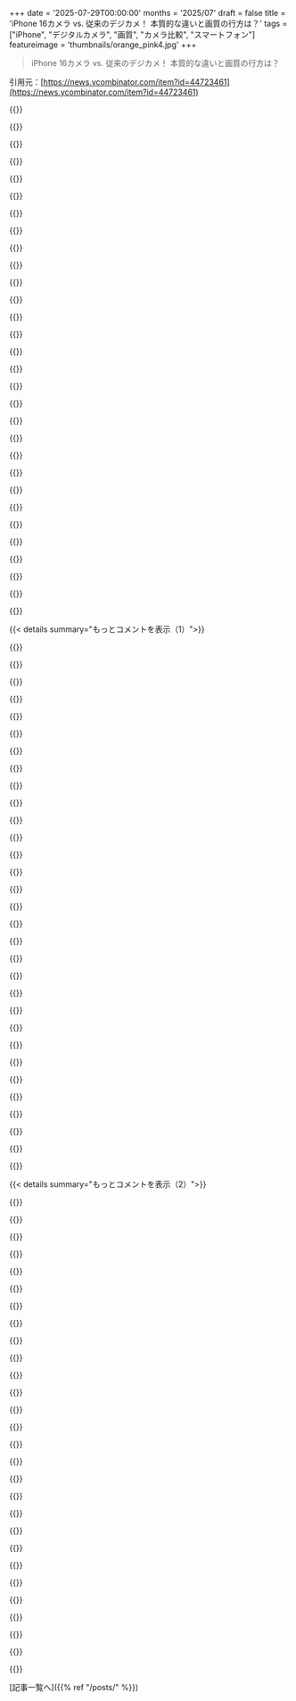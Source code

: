 +++
date = '2025-07-29T00:00:00'
months = '2025/07'
draft = false
title = 'iPhone 16カメラ vs. 従来のデジカメ！ 本質的な違いと画質の行方は？'
tags = ["iPhone", "デジタルカメラ", "画質", "カメラ比較", "スマートフォン"]
featureimage = 'thumbnails/orange_pink4.jpg'
+++

> iPhone 16カメラ vs. 従来のデジカメ！ 本質的な違いと画質の行方は？

引用元：[https://news.ycombinator.com/item?id=44723461](https://news.ycombinator.com/item?id=44723461)




{{<matomeQuote body="この記事は焦点距離や色処理の話が曖昧で、センサーサイズとかノイズ、被写界深度、操作性みたいな本当のカメラの物理的な違いを全然掘り下げてないから、残念な内容だね。" userName="dagmx" createdAt="2025/07/29 14:35:29" color="#ff33a1">}}




{{<matomeQuote body="記事は素晴らしい！特に肌の色の違いがハッキリしてたね。Appleが肌の色を正確に表現できてないってのは、XperiaがDSLRの技術をスマホに持ち込んでるのを見ても分かる通り、Appleにも改善の余地があるってことだよね。Apple信者みたいな偏見はもうやめようよ。" userName="neya" createdAt="2025/07/30 05:15:18" color="#45d325">}}




{{<matomeQuote body="スマホが10mm以下なのに70mmの焦点距離ってマジ？それって実際にはもっと短い焦点距離で撮った画像をトリミングしてそう見せてるだけじゃないの？" userName="SoftTalker" createdAt="2025/07/30 02:22:04" color="">}}




{{<matomeQuote body="俺のコメントはAppleに限った話じゃないし、カラープロファイルについても誤解されてるよ。iPhoneだって、ニュートラルな画像やRAWファイルを出力できるんだから、デフォルトの派手な設定と比較するのは間違ってるって言ってるだけさ。" userName="dagmx" createdAt="2025/07/30 05:24:38" color="#ff5733">}}




{{<matomeQuote body="焦点距離の議論は的外れだよ。普通のカメラは最適な焦点距離を選べるけど、iPhoneは魚眼レンズに固定されてるじゃん。これはスマホの限界を補うためなんだから、公平な比較じゃなくて、従来のカメラがやっぱ優れてるってことを示してるんだろ。" userName="mattwilsonn888" createdAt="2025/07/30 06:23:19" color="#ff5c5c">}}




{{<matomeQuote body="iPhoneじゃない方の写真も、きっとカメラ内でJPEGにしたものだろうから、それもやっぱりRAWじゃなくて、カメラ側の「意図」が反映された画像ってことだよね。" userName="ubercow13" createdAt="2025/07/30 05:57:33" color="">}}




{{<matomeQuote body="FOV換算って話だけど、小さなセンサーだと焦点距離が短くても、フルフレーム換算すると70mm相当になったりするんだよ。APS-Cとかマイクロフォーサーズのレンズでも同じような換算の話があるから、これはよくあることさ。" userName="Espressosaurus" createdAt="2025/07/30 02:46:52" color="#45d325">}}




{{<matomeQuote body="カメラ内でJPEG撮るくらいなら、たぶんスマホの方がよっぽどいい写真が撮れるんじゃないかなって思うくらいだよ。" userName="Ancapistani" createdAt="2025/07/30 06:00:41" color="">}}




{{<matomeQuote body="カメラの物理的な話だけど、センサーが小さければレンズも小さくできるよね。でも、センサーが小さいとノイズが多くてディテールも失われやすいっていう画質の問題は避けられないんだ。小さいレンズの生産がどれくらい大変かは分からないけど、センサーの時点で画質が落ちるなら、良いレンズを入れてもあまり変わらないかもね。" userName="strogonoff" createdAt="2025/07/30 03:13:03" color="#ff5c5c">}}




{{<matomeQuote body="プロ仕様の色調整された画面がないと画質の違いが分からないなら、普通の人は気にしなくていいってことじゃん？" userName="dkga" createdAt="2025/07/30 08:16:34" color="">}}




{{<matomeQuote body="コンピュテーショナルフォトグラフィーのデメリットが考慮されてないね。" userName="lambdasquirrel" createdAt="2025/07/30 02:10:29" color="">}}




{{<matomeQuote body="そんな言い方はないだろ。カメラ内JPEGだってレンズとか露出、シャッター速度、絞りをいじれるし。むしろ、カメラ買ったばっかの人はJPEGで練習してからRAW現像に手出すのがいいんだよ。" userName="shakow" createdAt="2025/07/30 07:25:10" color="#785bff">}}




{{<matomeQuote body="フルフレームレンズがAPS-Cより大きいって話は、画質を視野角だけで見てるからだよ。光量やボケの質は絞り径で決まるから、同じボケならAPS-Cはもっと低いF値が必要になるんだ。レンズの重さやサイズは前玉の大きさが主な要因だけど、広角レンズだと設計が複雑になることもある。DSLRのAFはF5.6が限界だったけど、ミラーレスはF8やF11でもAFできるから小型化が進んでるね。" userName="meatmanek" createdAt="2025/07/30 06:50:48" color="#ff5c5c">}}




{{<matomeQuote body="この記事の比較写真、全然大差ないし、iPhoneの方が良いって人もいるレベルじゃん。5x7インチで印刷しても違いはほとんどないって。スマホカメラは無料で、どうせ買うんだからコスパ最強。フィルム時代は印刷しなきゃ見れなかったのに、今はみんな印刷しないって言うのはおかしいだろ。" userName="dangus" createdAt="2025/07/30 02:21:39" color="#38d3d3">}}




{{<matomeQuote body="その通りなんだけど、分かってる人が少ないのが残念だね。みんな数値ばかり気にして、何がしたいかを見失ってる。例えば、4/3センサーとフルフレームセンサーで同じISOを比較するけど、同じボケを得るなら絞りが違うから、結局露光かISOを調整することになる。そうなると画質の差ってそんなにないんだよ。あと、背景をめちゃくちゃボカしたい人がいるけど、小さいセンサーじゃ難しいのに、もっと大きいカメラは買わないんだよね。" userName="vladvasiliu" createdAt="2025/07/30 11:43:06" color="#785bff">}}




{{<matomeQuote body="どのカメラにも限界はあるよ。DSLRはポケットに入らないけど、それは画質比較には関係ないだろ。あと、焦点距離が違うレンズで画質を比べるのは、DSLRに魚眼レンズつけて『スマホの方が歪みが少ない！』って言うのと同じくらい的外れだよ。" userName="Twisell" createdAt="2025/07/30 06:52:51" color="#ff5733">}}




{{<matomeQuote body="昔のAppleはリアルな写真にこだわってたけど、AndroidはSNS向けに加工が強かった。でもiPhone Xが出てから、Appleも空の色を変えたりシャープネスを強くしたりして、写真がすごく綺麗だけど、なんかフェイクっぽく見えるようになったんだ。" userName="ksec" createdAt="2025/07/30 05:33:37" color="">}}




{{<matomeQuote body="大袈裟じゃなくてさ、90年代の変なCRTで見せても、何も気にしない人って結構いるんだよね。写真の何が悪いのかも分かんないし、何を見ればいいのかも知らない。その反対がプロのカメラマンで、彼らは全部見抜くんだ。" userName="prox" createdAt="2025/07/30 08:27:42" color="">}}




{{<matomeQuote body="「軽蔑的な言い方」ってのは違うと思うな。俺がデジカメ使うのは、写真を撮る体験か、最高の品質を得るため。スマホじゃ無理。それ以外の日常写真はスマホで十分だよ。Darktableで1枚1時間とか、ありえないだろ。Lightroomなら30秒もかからないし、ほとんどトリミングだ。RAWを使わない手はないよ、だってカメラのプロファイルもRAWに入ってるんだから。JPEGばっかり撮ってるなら、趣味じゃないでしょ。ISOとかダイナミックレンジのメリットを捨てるのはもったいないよ。実際、俺も2024年はiPhoneで767枚、デジカメで376枚（イベント除く）撮ってるしね。" userName="Ancapistani" createdAt="2025/07/30 08:11:36" color="#ff33a1">}}




{{<matomeQuote body="筆者の意見には異論があるな。27インチのHPビジネスモニターで、色補正証明書付きのやつだけど、違いはハッキリ分かるよ。俺も趣味で写真撮ってるし。<br>スマホのカメラは見たままを撮るんじゃなくて、ライフスタイルを“盛って”シェアするためのもの。だから企業は小さくてノイズが出やすいセンサーをカバーするために、どんどん複雑な後処理を加え始めたんだ。結果がこの記事の主題みたいな写真さ。自然な肌色が赤みを帯びて強調されたり、シャープだけど平坦で人工的な写真になったりね。<br>プロのカメラも後処理するけど、それは調整できるし、レンズが苦手な部分を補正するもの。でもスマホ、iPhoneも含めて、デフォルトで“ハッピーでSNS映えする”写真を作っちゃう。<br>他の人も言ってたけど、これはセンサーの限界じゃない。Sonyは市場のハイエンドセンサーを供給してるし、Xperiaスマホだってプロ用のカメラパイプラインを持ってるから、見たままを撮れるはずなんだ。<br>俺はiPhoneが好きだけど、じっくり構図を決めて撮りたい時は、Appleの後処理をバイパスできるHalideアプリを使ってるよ。" userName="bayindirh" createdAt="2025/07/30 06:53:11" color="#ff5733">}}




{{<matomeQuote body="スマホでカラー処理ってどうやったら無効にできるんだ？" userName="ksec" createdAt="2025/07/30 05:25:38" color="">}}




{{<matomeQuote body="「スマホのカメラは人生をシェアするため」って言うけど、これって別に新しいことじゃないんだよ。<br>フィルム写真が普及してた頃も、ほとんどの人は自分で現像しなかっただろ？現像所が大衆が家族や友だちに見せたい写真になるように調整してたんだ。今と違うのは、もし誰かが後処理にこだわって自分なりの現実を表現したいと思ったら、暗室を準備するコストや手間なしに簡単にできるようになったことだね。" userName="lonelyasacloud" createdAt="2025/07/30 11:08:07" color="#ff5733">}}




{{<matomeQuote body="プロの写真家が持つ“目”には本当に驚かされるよ。平凡なビルが突然すごく面白く見えるショットとか、色とかアングルとか、とにかくすごい。俺はそこまでのセンスがないんだよね、それなりのアマチュア機材を持っててもさ。<br>でも、そう、多くの人はスマホで適当に撮った写真を見て、肌の色がおかしいとか魚眼っぽいとか気づかないかもしれない。でも、もしプロが撮った写真10枚と素人がスマホで撮った写真10枚を見せられたら、きっと違いに気づくはず。特にプリントしたり、良いモニターで見たりしたらね。<br>スマホで20枚くらいの写真をパラパラ見るだけなら気にならないかもしれないけど、記事が示唆してるように、こういうことって無意識のうちにでも感じ取ってるもんなんだ。" userName="Quarrel" createdAt="2025/07/30 09:18:32" color="#ff5733">}}




{{<matomeQuote body="コンピュテーショナルフォトグラフィー（計算写真）の問題は、普段使いの人にとって“見た目を良くする”ためにソフトウェアを使ってるってことだ。一般ユーザーにはそれがメリットかもしれないけど、写真家にとっては基本的にありえない。だって、予測可能で忠実にシーンを再現できる写真を撮るのが難しくなっちゃうからね。" userName="chongli" createdAt="2025/07/30 03:01:38" color="#ff5c5c">}}




{{<matomeQuote body="iPhone X以降、空の色が変わったりシャープネスがすごくかかったりするようになったよね。俺のカメラで撮った写真も、すごく良く見えるけど、同時にフェイクっぽくも見えたりして。<br>スマホの画像処理はSNSカルチャーに大きく影響されてる。カメラメーカーもVlogger向けモデルには、カメラ内での編集機能を取り入れ始めたしね。" userName="petre" createdAt="2025/07/30 06:31:23" color="#ff33a1">}}




{{<matomeQuote body="「非等価焦点距離で比較するのは、DSLRに魚眼レンズをつけてスマホより歪みが少ないと主張するようなものだ」って意見、最初 disagree しようと思ったけど、君の言う通りだね。<br>写真家はDSLRで写真を撮る時、数歩下がったんだ。背景の木を見ればわかるけど、DSLRの写真ではずっと大きく見えるのは、より長い焦点距離を使ってるからだね。もしDSLRにウルトラワイドレンズを付けたら、同じようなパースの歪みに苦労したはずだよ。両方の写真を同じ場所から撮って、iPhoneでズームインして比較した方が、ずっと公平な比較になっただろうね。" userName="josephg" createdAt="2025/07/30 08:11:22" color="#45d325">}}




{{<matomeQuote body="これは市場の問題なんだ。もしAPS-Cフォーマットで欲しいレンズが手に入るなら、メインカメラはAPS-Cにするよ。だけど市場はフルフレームに投資してるから、APS-Cのカメラやレンズは二の次になっちゃってるんだ（Fujiは例外だけど、Canon、Nikon、Sonyはそう）。<br>中判にするとコストが跳ね上がるし、そもそも欲しいレンズが手に入らない。だから、市場で手に入るものや、自分がこれまで揃えてきたレンズシステムに合わせて選ぶしかないんだよね。例えば、大型カメラを持って野生動物を撮りに行く人はいないだろうしね。" userName="Espressosaurus" createdAt="2025/07/30 15:18:27" color="">}}




{{<matomeQuote body="個人的には、フィルム時代から見てきた者として、そんなにハッキリとした区別ができるとは思わないな。<br>デジカメで知識のある人がする後処理の多くは、暗室でのプロセスをエミュレーションしたものだよね。<br>一方で、カメラが自動でやる処理、例えば肌色の均一化、選択的なオブジェクトのシャープ化、体の“美的”補正、レンズでは解像できないテキストの幻覚化なんかは、暗室で生まれた方法じゃないし、現実を操作するレベルまで変えちゃう。<br>フィルム時代は、普通の写真家ができたのはフィルムを選ぶことと、現像所に“できれば彩度を少し上げて”って頼むくらいだった。たとえ自宅に暗室があったとしても、高度な画像修正アルゴリズムの助けなしに、周りの細部をそのままにして体の比率だけを部分的に修正するなんてことはできなかったよ。" userName="bayindirh" createdAt="2025/07/30 12:29:20" color="#45d325">}}




{{<matomeQuote body="「カメラメーカーもVlogger向けモデルにカメラ内編集機能を取り入れ始めた」って言ってたけど、DSLRにも2016年頃からカメラ内ライティング補正とか後処理機能があったんだよね[0]。<br>[0]: https://www.nikonimgsupport.com/eu/BV_article?articleNo=0000..." userName="bayindirh" createdAt="2025/07/30 06:58:56" color="#45d325">}}




{{<matomeQuote body="JPEGで撮影しても何も諦める必要ないよ。カメラ内JPEG処理はPush-Pull処理を使って、最大のダイナミックレンジを引き出してくれるからね。カメラ内でJPEGが生成されても、良い光学系やセンサーの利点は失われないんだ。" userName="ubercow13" createdAt="2025/07/30 08:18:03" color="">}}




{{< details summary="もっとコメントを表示（1）">}}

{{<matomeQuote body="肌色の再現に取り組んでる人いるなら、Agfa Precisaが自然光での肌色が最高だから、それを真似てみてほしいな。" userName="sharpshadow" createdAt="2025/07/30 08:32:31" color="">}}




{{<matomeQuote body="MKBHDのスマホカメラ比較で分かったのは、vibrantな写真が好まれ、正確な写真へのこだわりは薄れてるってこと。スマホ会社はそれを知って、肌補正しつつ超鮮やかにしたり、文化的に受け入れられるなら顔の補正も加えてるよ。これはLoudness Warsに似てて、正確さより「最高の写真」を求める競争になってる。" userName="Lord-Jobo" createdAt="2025/07/30 12:29:05" color="#ff33a1">}}




{{<matomeQuote body="著者の意見に賛成！プロはカメラが元々不正確で、見ているものをレンズやセンサーを通して解釈し、芸術を作る道具だと理解してるんだ。高精度の機材は高価で特定の業界向け。僕らはカメラの不完全さを楽しんで芸術を生み出してるのに、スマホメーカーは手軽さを追求して心理を操作してるよね。簡単さ重視だと、本当に誇れる芸術は生まれにくいと思うな。" userName="stego-tech" createdAt="2025/07/30 12:41:11" color="#ff33a1">}}




{{<matomeQuote body="カメラやレンズのことはあまり考えないけど、レシートや標識の文字を撮るとき、コンピュテーショナルフォトグラフィーが間違って文字を変えちゃうことってあるのかな？それとも僕の考えすぎ？" userName="mcny" createdAt="2025/07/30 13:01:23" color="">}}




{{<matomeQuote body="もっとひどいことに、Xeroxのスキャナーは昔から文字を変えちゃってたんだ。圧縮アルゴリズムが、例えば「6」を「8」に変えたりね。このYouTubeビデオで確認できるよ。https://www.youtube.com/watch?v=7FeqF1-Z1g0<br>英語の記事もどこかにあるはずだよ。" userName="matrss" createdAt="2025/07/30 13:19:03" color="">}}




{{<matomeQuote body="それって厳密にはコンピュテーショナルフォトグラフィーじゃなくて、「デジタル処理」に近いよ。スマホカメラで文字の誤変換が起こる可能性はゼロじゃないけど、ほとんどありえないと思うな。文字の誤変換が実際に起こったっていう確認された事例は見たことないし。数年前、葉っぱの配置がおかしい写真が話題になったけど、あれは正確で、葉っぱは本当にそこにあったんだよ。" userName="gruez" createdAt="2025/07/30 13:34:35" color="">}}




{{<matomeQuote body="僕が言いたかったのは、レシートを撮らなくても、文書をデジタル化する専用機で昔から文字の誤変換があったってこと。今のスマホカメラでこれが起こるかは不明だけど、AIが絡むならLLMみたいに、ランダムな生成が原因で問題が起こる可能性はありそうだよね。他の画像強化アプローチなら、こんな問題は起きないかも。" userName="matrss" createdAt="2025/07/30 13:57:21" color="#785bff">}}




{{<matomeQuote body="iPhoneは確かに文字を歪ませることがあるよ。別の文字に置き換えるかは不明だけど、統計的には可能性は低いだろうね。Redditでいくつか例が挙げられてるから見てみて。https://www.reddit.com/r/iphone/comments/1m5zsj7/ai_photo_ga...<br>https://www.reddit.com/r/iphone/comments/1jbcl1l/iphone_16_p...<br>https://www.reddit.com/r/iphone/comments/17bxcm8/iphone_15_n..." userName="bobbylarrybobby" createdAt="2025/07/30 14:46:51" color="#45d325">}}




{{<matomeQuote body="うん、ありえるよ。僕のSamsungスマホで、店の看板をズームしたときに、写真を撮らなくてもカメラのビューファインダー上でリアルタイムに文字が変形するのを見たことがあるんだ。一文字だけだけど、まるで光学的に歪んで別の文字になったみたいで、すごく驚いたよ。" userName="jlokier" createdAt="2025/07/30 15:04:30" color="">}}




{{<matomeQuote body="Xeroxのスキャナーやコピー機も同じ問題抱えてたんだって。<br>参考: https://news.ycombinator.com/item?id=29223815" userName="rasalas" createdAt="2025/07/30 13:17:44" color="">}}




{{<matomeQuote body="それって圧縮形式の問題であって、スキャナーじゃなかったっけ？<br>PCやスマホで同じ形式（設定）で保存しても同じことになったはずだよ。<br>これはセンサーの問題じゃなくて、AI Photo storage formatの.aipファイルみたいに、ズームすると勝手に詳細作っちゃうような状況に近い話だね。" userName="Aachen" createdAt="2025/07/30 17:08:46" color="#38d3d3">}}




{{<matomeQuote body="いや、純粋なインスタント単一コピーモードでもその問題出てたよ。" userName="namibj" createdAt="2025/07/31 06:03:54" color="">}}




{{<matomeQuote body="え、マジかよ！記事を「cop」でCtrl+F検索したのに見つけられなかったんだ。<br>じゃあ、この問題の根本原因、忘れちゃったみたいだね。" userName="Aachen" createdAt="2025/07/31 06:21:20" color="">}}




{{<matomeQuote body="LLMベースのOCRが適用される箇所があれば、これは間違いなく起こり得る話だよ。<br>詳しくはここを見てみてね。<br>https://www.runpulse.com/blog/why-llms-suck-at-ocr<br>関連するHNでの議論もね。<br>https://news.ycombinator.com/item?id=42966958" userName="sjsdaiuasgdia" createdAt="2025/07/30 13:14:39" color="#ff5733">}}




{{<matomeQuote body="LLMがやるほとんどの事と同じで、こういう間違いはLLMがなくても起きるよ。" userName="thesuitonym" createdAt="2025/07/30 13:29:46" color="">}}




{{<matomeQuote body="LLMベースのOCRや音声認識は、従来の方式と異なる失敗パターンがあるよ。<br>分かりにくいデータだと、LLMは文脈で「それっぽい」情報を埋めちゃう。従来のはデタラメ出すかエラーだね。<br>LLMは正しいように見えても元のデータと違うことあって、これが見つけにくいんだ。<br>低品質データから「完全な」出力をくれることもあるけど、間違えることも多いよ。あと、間違った単語から全く違う話に飛んでいっちゃうこともあるんだ。" userName="sjsdaiuasgdia" createdAt="2025/07/30 18:55:51" color="#785bff">}}




{{<matomeQuote body="Concurに領収書をアップロードした経験から言うと、2つのチェック機能があるよ。<br>まず、元の領収書があればOCRされた値を修正できる。<br>次に、Concurが各項目と合計を認識して、一致しないと文句言ってくるんだ。" userName="coredog64" createdAt="2025/07/30 14:02:53" color="#38d3d3">}}




{{<matomeQuote body="「カメラの不完全さを楽しむ」って言うけど、「私たち」って誰のこと？<br>プロのカメラマンだって、撮るものによってワークフロー全然違うよ。<br>iPhoneは確かに「意見」強めだけど、ほとんどのプロは編集するしね。<br>写真に絶対的な価値なんてないし、「正確な写真」なんて存在しないよ。<br>ただ、現代では写真が生活に与える影響大きいから、学校で写真の基礎を学ぶべきだとは思うな。" userName="Karrot_Kream" createdAt="2025/07/30 17:41:50" color="#38d3d3">}}




{{<matomeQuote body="MKBHDのスマホカメラ比較とか見てると、レビュワーは実際に見たものや感じたムードと比べて評価すべきだよね。<br>読者には「実際どうだったか」って伝わらないんだ。<br>鮮やかな色は後から自分で調整できるから、カメラはまず「そこにあるもの」を正確に捉えるのが仕事だよ。<br>5年前の300€のスマホでも、自動補正はノイズ除去とか照明改善ですごく優秀なんだ。ただ、極端なコントラストの時は、複数枚撮って合成するしかないけどね。" userName="Aachen" createdAt="2025/07/30 15:48:08" color="#785bff">}}




{{<matomeQuote body="昔の画家も依頼人の見栄えを優先したり、気分を出すために鮮やかな色を使ったりしてたのに、普通の人が同じように写実性より見栄えを好むようになったら急にダメって言われるのおかしくない？" userName="bonoboTP" createdAt="2025/07/30 17:01:39" color="#ff5c5c">}}




{{<matomeQuote body="好みの問題じゃないけど、スマホカメラに選択肢がないのが問題なんだよね。" userName="karunamurti" createdAt="2025/07/31 02:15:56" color="">}}




{{<matomeQuote body="撮った写真の明るさやコントラストを調整して、画面が目の前の景色と合うようにすると、すごく良い雰囲気が出るんだ。だからディスプレイが違う高級カメラよりスマホの方が良い写真が撮れる。見る人がスマホの画面で見るからね。" userName="econ" createdAt="2025/07/30 19:20:48" color="#785bff">}}




{{<matomeQuote body="俺は逆で、プロ級の写真をカメラで結構撮れるよ。スマホのズームやトリミングは酷いから、8倍ズームのLumixと42倍ズームのCoolpixを持ち歩いてる。この前もCoolpixで警察のヘリを撮ったんだ。スマホは限界があるけど、専用カメラなら自由だよ。iPadでヨセミテを撮って、Ansel Adams気分も味わえるよ。" userName="k310" createdAt="2025/07/31 01:40:54" color="#ff5733">}}




{{<matomeQuote body="趣味で写真やってるけど、スマホカメラに投資したり気にしたりする意味が分かんないね。全部同じゴミにしか見えないよ。思い出に残すだけならスマホで十分。良い写真を撮りたいなら安いのでもいいから専用カメラ買うべき。" userName="mcdeltat" createdAt="2025/07/30 13:52:35" color="">}}




{{<matomeQuote body="一番の大きな違いは暗い場所での撮影だね。昔のスマホや安いカメラはノイズだらけだけど、新しいスマホやちゃんとしたカメラならかなりきれいに撮れるよ。" userName="svantana" createdAt="2025/07/30 14:35:13" color="#ff5c5c">}}




{{<matomeQuote body="「ラウドネス・ウォー」みたいだね。「シネマモード」に例えるなら、色が繊細で正確でも、明るさでは負ける感じ。あと、Appleのカメラアプリが初期設定でRawを撮れないのはちょっと不満だな。" userName="m463" createdAt="2025/07/30 19:04:43" color="">}}




{{<matomeQuote body="Rawは最初から撮れるよ、設定で有効にするだけだから。" userName="Melatonic" createdAt="2025/07/30 19:20:57" color="#ff5c5c">}}




{{<matomeQuote body="え、マジ！？いつからそうなったの？<br>追記：あ、一部のiPhoneだけなんだね。" userName="m463" createdAt="2025/08/01 03:00:00" color="">}}




{{<matomeQuote body="記事の「初心者写真家」のサンプルが、他のどのサンプルよりも一番良く見えるんだけど、これって普通じゃないのかな？" userName="CGMthrowaway" createdAt="2025/07/30 14:49:19" color="#ff5c5c">}}




{{<matomeQuote body="記事のポイントは、素人が安価なデジカメを使っても、iPhoneより良い写真が撮れるってことだな。作例見てもそう思うわ。<br>スマホのカメラは歪みがひどいし、最近の画像処理はやりすぎで、むしろ写真が残念な感じになってるよ。" userName="ssutch3" createdAt="2025/07/30 15:47:55" color="#785bff">}}

{{</details>}}




{{< details summary="もっとコメントを表示（2）">}}

{{<matomeQuote body="ああ、ちゃんと読んでみたら分かったよ。<br>マジで違いがハッキリしてるな！" userName="CGMthrowaway" createdAt="2025/07/30 16:43:23" color="">}}




{{<matomeQuote body="俺のエントリーモデルのミラーレスとキットレンズでも、最新のiPhoneなんかより全然良い写真が撮れるよ。良いレンズを付けたら比較にならないね。<br>でも、iPhoneはいつもポケットにあるし、誰でも撮れる。Canonはちょっとスキルがいるんだよね。旅行や家族写真には、やっぱり専用カメラがずっと役立ってるよ。" userName="FredPret" createdAt="2025/07/29 14:33:57" color="#ff33a1">}}




{{<matomeQuote body="俺はSonyのカメラに90mmの単焦点レンズ付けて、絞り優先モードにしてるんだ。人に頼んでヘッドショットを撮ってもらう時、ストラップを首にかけて「ファインダーで合わせてボタン押して」って言えば、光が安定してればうまく撮れるよ。オートモードでISOをもっと上げられたらいいのに。現像時にノイズリダクションするから、ISO 6400でも画質はほとんど落ちないんだ。90mmは素敵なポートレートが撮れるし、フォーカスも気にしなくていいから楽だよ。" userName="PaulHoule" createdAt="2025/07/29 15:39:43" color="#38d3d3">}}




{{<matomeQuote body="90mm単焦点レンズのアイデアは良いね。でも、ヨーロッパの教会前とかで人に撮ってもらう時って、スペースが限られてるんだよな。20歩下がってしゃがんでくれなんて頼めないよ！<br>妻は教会の尖塔だけじゃなく、俺たちの靴も同じ写真に収めたいって言うし。俺たちの場合は35mmか28mmが良いかもしれないな。" userName="FredPret" createdAt="2025/07/29 16:47:39" color="#ff5c5c">}}




{{<matomeQuote body="もう一本単焦点レンズを考えてるんだけど、オートフォーカス付きの「普通の」やつはズームレンズでできることと変わらないんだよな。<br>7artisansの単焦点レンズが好きで、すごく広角なのも良いけど、あれはマニュアルフォーカスだからもっとスキルが必要なんだ。<br>これぞって一枚を撮れて、家に帰って見てめちゃくちゃ嬉しかったよ。https://mastodon.social/@UP8/114042752203552070" userName="PaulHoule" createdAt="2025/07/29 16:58:41" color="#38d3d3">}}




{{<matomeQuote body="マイクロフォーサーズっていう手もあるよ。ちょっと過小評価されてるフォーマットだと思うんだよね。<br>すごくコンパクトなカメラもあるし、結構おしゃれな技術もたくさん詰まってる傾向があるんだ。" userName="dale_glass" createdAt="2025/07/29 14:43:07" color="#ff5733">}}




{{<matomeQuote body="単焦点レンズで撮った写真って、なんか言葉にできないけど良く見えるんだよな。光がたくさん入るからか、それともズームレンズより単焦点レンズの方が良い光学系を作りやすいからかな。<br>俺はマニュアルモードでISOオート、JPGで撮ってる（RAW編集する時間がないからね）。だから単焦点レンズだとISOが低めになって、シャッタースピードも速くなる傾向があるんだ。" userName="FredPret" createdAt="2025/07/29 17:08:32" color="#45d325">}}




{{<matomeQuote body="写真の世界ではこんな格言があるんだ。<br>「最高のカメラは、今持ってるカメラだ」" userName="master_crab" createdAt="2025/07/29 23:36:01" color="">}}




{{<matomeQuote body="100％同意するよ。今年の始めに休暇でiPhone 15 Proを持って行ったんだけど、本当にガッカリしたからミラーレスカメラを買って戻ったんだ。マジで。過去10〜15年間、家族写真のほとんどをスマホで撮ってたことを後悔してる。昔のD3100を使っていればよかったってね。" userName="crinkly" createdAt="2025/07/29 14:40:15" color="#ff5733">}}




{{<matomeQuote body="キヤノンはスキルいるから妻は興味ないってさ。だからFujiやコンデジは人気なんだよね。ガチ勢はFujiを「流行り」って言うけど、それってWordPressとAWSを比べるようなもんだよ。<br>あと、iPhoneがいつもポケットにあるってのもポイント。これはLeicaとかコンデジが人気な理由にも繋がるんだよね。" userName="lambdasquirrel" createdAt="2025/07/30 02:08:43" color="#ff5733">}}




{{<matomeQuote body="結果を気にしないなら、それでいいんじゃない？航空ショーでスマホで撮ってる人いたけど、小さな黒い点がポストプロセスで印象派の油絵みたいになってたよ。あれ、撮る意味あったのかな？結局、一番良いカメラとレンズの組み合わせは、そのシーンに合ってるものだけだね。" userName="dingaling" createdAt="2025/07/30 05:09:28" color="#ff33a1">}}




{{<matomeQuote body="ミラーレスのAPS-C機がマイクロフォーサーズを追い出したんだよね。APS-Cセンサーとフットプリントが似てるのは強いよ。" userName="piva00" createdAt="2025/07/29 14:53:46" color="">}}




{{<matomeQuote body="それらって人気だったけど、今もなのかな？個人的には、もうスマホユーザーとすごく高価で複雑な機材を使ってる人の2グループしかいない気がするよ。昔シンプルなカメラを買ってた人たちは、みんなスマホに移っちゃったね。" userName="SchemaLoad" createdAt="2025/07/30 04:15:33" color="">}}




{{<matomeQuote body="うん、良い点をついてると思うな。結局は、写真そのものに興味があるのか、それとも単に写真が欲しいだけなのか、ってことだよね。もし前者ならカメラを買えばいいし、後者ならスマホで十分だよ。" userName="aosaigh" createdAt="2025/07/29 14:35:38" color="#38d3d3">}}




{{<matomeQuote body="あとね、エントリーレベルのミラーレスカメラはハードウェアで約300ドル、スマホのカメラは80ドルくらいだって。ミラーレスはポケットに入る物理的な制約がないから、画質に直結するんだ。iPhoneのカメラって、その制約を考えたら本当にすごいよね。" userName="scosman" createdAt="2025/07/30 00:36:18" color="#ff33a1">}}




{{<matomeQuote body="iPhoneカメラの利点はその通りだね。それに、どうせiPhoneを買うんだから、費用対効果の比較はカメラの値段とゼロ円の比較になるってことだ。カメラ機能がないスマホが安ければ公平だけど、そんな製品はほとんどないもんね。" userName="rainsford" createdAt="2025/07/29 23:12:52" color="#ff5c5c">}}




{{<matomeQuote body="ソニーの多くの機種では、オートじゃなくて絞り優先モードにして、ISOをオートISOに設定、最大ISOは好きなように変えられるよ。俺ならそうするね。" userName="sudosysgen" createdAt="2025/07/29 23:37:36" color="">}}




{{<matomeQuote body="最高のカメラが何かなんて、どうでもよくない？だってさ、決定的瞬間にそのカメラを持ってなかったら、写真撮れないじゃん。だったら意味ないってことだよね。" userName="amarshall" createdAt="2025/07/30 05:47:05" color="#785bff">}}




{{<matomeQuote body="デジカメだとさ、「どのボタン押すの？」って聞かれたり、ピントやズームが合ってなかったりするんだよね。でもiPhoneなら、地球上のほとんどの人が直感的に使い方を知ってるじゃん。" userName="FredPret" createdAt="2025/07/29 16:33:28" color="#45d325">}}




{{<matomeQuote body="Sony a6400でさ、絞り優先（ほとんどの場合開放で）、シャッタースピードとISOは上限付きのオートにしたいんだけど、なかなか難しいんだよね。光が足りない時は、ISOを先に使い切ってから、シャッタースピードを上限超えて調整してほしいんだけど。こんな設定にするのに四苦八苦するのが残念だわ。" userName="roesel" createdAt="2025/07/30 03:40:48" color="#38d3d3">}}




{{<matomeQuote body="昔Canonの広角単焦点レンズを使ってたけど、Sony 90mm単焦点もDxOが最高って言うだけあって良いね。室内スポーツを撮るようになってからはノイズリダクションに頼るようになり、DxOで現像してるよ。ある日、キットレンズで”Monkey Run Style”のハイパーリアルな風景を撮ったな。よく使うのはイベントや散歩に便利なTamron 28-200で、最近のアルバムで使ったよ。https://www.yogile.com/537458/all<br>Forest FrolicではZeiss 16-35mmを使ったけど、大雨で大変だった。ノイズリダクションのすごさを示すと、この猫の写真はISO 80,000で撮ったんだ。https://bsky.app/profile/up-8.bsky.social/post/3lv32zudu2c2d<br>止まってない猫がこんなに撮れるのはすごいよね。" userName="PaulHoule" createdAt="2025/07/29 18:08:38" color="#45d325">}}




{{<matomeQuote body="カメラの使い方をちょっと学ぶだけで、本当に劇的な差が出るんだよ。僕はいつも、独立記念日に撮った妻と子供の2枚の写真で、その違いを見せてるんだ。1枚はiPhone 15で、もう1枚はFujifilm XT5。すっごい差が出るんだよ。" userName="throwawaybob420" createdAt="2025/07/30 01:30:35" color="#38d3d3">}}




{{<matomeQuote body="確かにそうだけど、マイクロフォーサーズはもっと小さくなれるはずなんだよね。ただ、結構多くのカメラがその利点をうまく活かせてないだけだと思うな。" userName="dale_glass" createdAt="2025/07/29 15:57:03" color="">}}




{{<matomeQuote body="でもさ、写真撮っても、なんかちょっと変だからって結局使わないなら、カメラ持ってないのと同じことだよね。" userName="watwut" createdAt="2025/07/30 07:46:40" color="#ff5c5c">}}




{{<matomeQuote body="絞り優先で「最大光量」に設定すると、光が足りない時にISOを上限まで上げるんじゃなくて、シャッタースピードが落ちちゃうのが困るんだ。それでブレた写真になっちゃう。ブレた写真より粒子の荒い方が全然いいんだけどな。絞り優先モードでシャッタースピードに上限を設定できる方法、知ってる？" userName="roesel" createdAt="2025/07/30 03:36:58" color="#ff5c5c">}}




{{<matomeQuote body="大抵、人にカメラを渡す時はこう言ってるよ。「どのボタン押すの？」って聞かれたら「大きいやつ！」って。ピントはオートだし（見知らぬ人に渡す場合ね）。ズームは一番難しいかもしれないけど、みんな刑事ドラマとかで十分見てるから、感覚的に分かるんじゃないかな。僕が渡したズームのままで撮っても大丈夫だし、数歩前に出るのもズームと一緒だよ。" userName="deathanatos" createdAt="2025/07/30 03:42:24" color="">}}




{{<matomeQuote body="カジュアルカメラが静かに盛り返してきてるみたいだね。FujiのX100やRicohのGRは品薄状態だし、Fujiは予想以上に売れて中国で生産能力を増強したんだ。本格的なカメラ好きはこれらを「流行りだけ」って言うけど、一般の人たちも結構使ってるのを見かけるよ。LeicaもQシリーズで業績好調だしね。ポイントアンドシュートカメラは時期尚早に「死んだ」って言われちゃったけど、FujiやSonyはAPS-Cをカジュアル層に売る方法を見つけ始めてるみたいだね。" userName="lambdasquirrel" createdAt="2025/07/30 05:08:37" color="#38d3d3">}}

{{</details>}}



[記事一覧へ]({{% ref "/posts/" %}})
